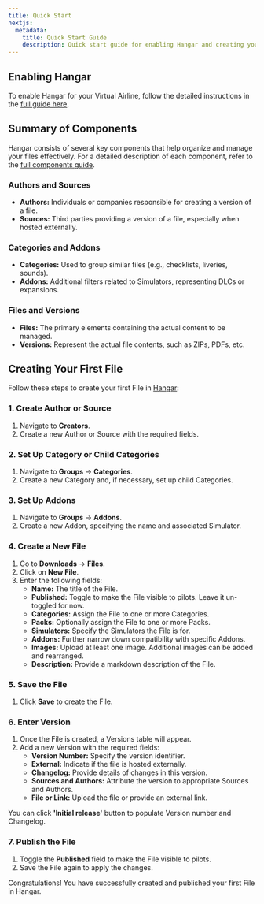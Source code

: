 ```yaml
---
title: Quick Start
nextjs:
  metadata:
    title: Quick Start Guide
    description: Quick start guide for enabling Hangar and creating your first File, including a summary of components and step-by-step instructions.
---
```


## Enabling Hangar

To enable Hangar for your Virtual Airline, follow the detailed instructions in the [full guide here](/hangar/enabling-hangar).

## Summary of Components

Hangar consists of several key components that help organize and manage your files effectively. For a detailed description of each component, refer to the [full components guide](/hangar/hangar-components).

### Authors and Sources

- **Authors:** Individuals or companies responsible for creating a version of a file.
- **Sources:** Third parties providing a version of a file, especially when hosted externally.

### Categories and Addons

- **Categories:** Used to group similar files (e.g., checklists, liveries, sounds).
- **Addons:** Additional filters related to Simulators, representing DLCs or expansions.

### Files and Versions

- **Files:** The primary elements containing the actual content to be managed.
- **Versions:** Represent the actual file contents, such as ZIPs, PDFs, etc.

## Creating Your First File

Follow these steps to create your first File in [Hangar](https://hangar.to):


### 1. Create Author or Source

1. Navigate to **Creators**.
2. Create a new Author or Source with the required fields.

### 2. Set Up Category or Child Categories

1. Navigate to **Groups** -> **Categories**.
2. Create a new Category and, if necessary, set up child Categories.

### 3. Set Up Addons

1. Navigate to **Groups** -> **Addons**.
2. Create a new Addon, specifying the name and associated Simulator.

### 4. Create a New File

1. Go to **Downloads** -> **Files**.
2. Click on **New File**.
3. Enter the following fields:
    - **Name:** The title of the File.
    - **Published:** Toggle to make the File visible to pilots. Leave it un-toggled for now.
    - **Categories:** Assign the File to one or more Categories.
    - **Packs:** Optionally assign the File to one or more Packs.
    - **Simulators:** Specify the Simulators the File is for.
    - **Addons:** Further narrow down compatibility with specific Addons.
    - **Images:** Upload at least one image. Additional images can be added and rearranged.
    - **Description:** Provide a markdown description of the File.

### 5. Save the File

1. Click **Save** to create the File.

### 6. Enter Version

1. Once the File is created, a Versions table will appear.
2. Add a new Version with the required fields:
    - **Version Number:** Specify the version identifier.
    - **External:** Indicate if the file is hosted externally.
    - **Changelog:** Provide details of changes in this version.
    - **Sources and Authors:** Attribute the version to appropriate Sources and Authors.
    - **File or Link:** Upload the file or provide an external link.

You can click **'Initial release'** button to populate Version number and Changelog.
   
### 7. Publish the File

1. Toggle the **Published** field to make the File visible to pilots.
2. Save the File again to apply the changes.

Congratulations! You have successfully created and published your first File in Hangar.